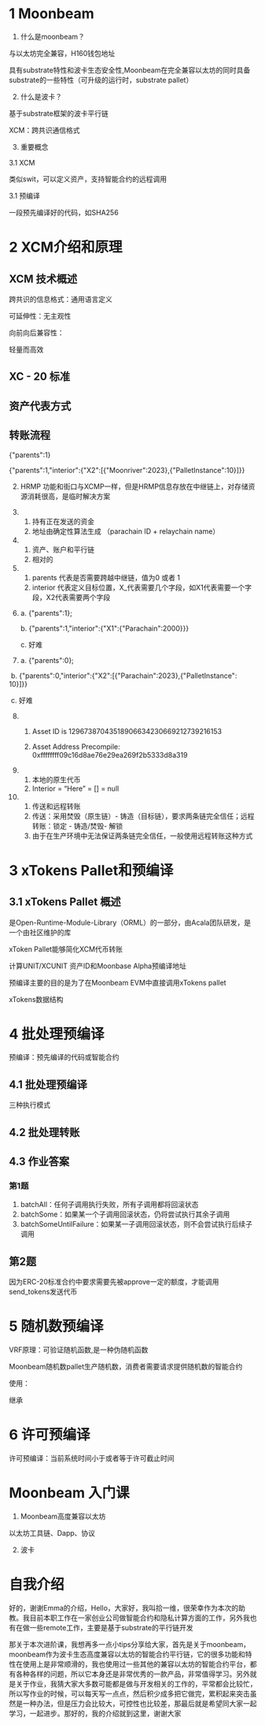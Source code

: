 # 1 Moonbeam

1. 什么是moonbeam？

与以太坊完全兼容，H160钱包地址

具有substrate特性和波卡生态安全性,Moonbeam在完全兼容以太坊的同时具备substrate的一些特性（可升级的运行时，substrate pallet）

2. 什么是波卡？

基于substrate框架的波卡平行链

XCM：跨共识通信格式

3. 重要概念

3.1 XCM

类似swit，可以定义资产，支持智能合约的远程调用

3.1 预编译

一段预先编译好的代码，如SHA256

# 2 XCM介绍和原理 

## XCM 技术概述

跨共识的信息格式：通用语言定义

可延伸性：无主观性

向前向后兼容性：

轻量而高效

## XC - 20 标准

## 资产代表方式

## 转账流程

{"parents":1}

{"parents":1,"interior":{"X2":[{"Moonriver":2023},{"PalletInstance":10}]}}

2. HRMP 功能和街口与XCMP一样，但是HRMP信息存放在中继链上，对存储资源消耗很高，是临时解决方案

3. 1. 持有正在发送的资金
   2. 地址由确定性算法生成 （parachain ID + relaychain name）

4. 1. 资产、账户和平行链
   2. 相对的

5. 1. parents 代表是否需要跨越中继链，值为0 或者 1
   2. interior 代表定义目标位置，X_代表需要几个字段，如X1代表需要一个字段，X2代表需要两个字段

6. a. {"parents":1}; 

   b. {"parents":1,"interior":{"X1":{"Parachain":2000}}}

   c. 好难

7. a. {"parents":0}; 

​		b. {"parents":0,"interior":{"X2":[{"Parachain":2023},{"PalletInstance": 10}]}}

​		c. 好难

8. 1. Asset ID is 12967387043518906634230669212739216153

   2. Asset Address Precompile: 0xffffffff09c16d8ae76e29ea269f2b5333d8a319

9. 1.  本地的原生代币
   2. Interior = “Here” = [] = null

10. 1. 传送和远程转账
    2. 传送：采用焚毁（原生链）- 铸造（目标链），要求两条链完全信任；远程转账：锁定 - 铸造/焚毁- 解锁
    3. 由于在生产环境中无法保证两条链完全信任，一般使用远程转账这种方式

# 3 xTokens Pallet和预编译

## 3.1 xTokens Pallet 概述

是Open-Runtime-Module-Library（ORML）的一部分，由Acala团队研发，是一个由社区维护的库

xToken Pallet能够简化XCM代币转账

计算UNIT/XCUNIT 资产ID和Moonbase Alpha预编译地址

预编译主要的目的是为了在Moonbeam EVM中直接调用xTokens pallet

xTokens数据结构

# 4 批处理预编译

预编译：预先编译的代码或智能合约

## 4.1 批处理预编译

三种执行模式

## 4.2 批处理转账

## 4.3 作业答案

### 第1题

1. batchAll：任何子调用执行失败，所有子调用都将回滚状态
2. batchSome：如果某一个子调用回滚状态，仍将尝试执行其余子调用
3. batchSomeUntilFailure：如果某一子调用回滚状态，则不会尝试执行后续子调用

## 第2题

因为ERC-20标准合约中要求需要先被approve一定的额度，才能调用send_tokens发送代币

# 5 随机数预编译

VRF原理：可验证随机函数,是一种伪随机函数

Moonbeam随机数pallet生产随机数，消费者需要请求提供随机数的智能合约

使用：

继承

# 6 许可预编译

许可预编译：当前系统时间小于或者等于许可截止时间

# Moonbeam 入门课

1. Moonbeam高度兼容以太坊

以太坊工具链、Dapp、协议

2. 波卡

# 自我介绍

好的，谢谢Emma的介绍，Hello，大家好，我叫拾一维，很荣幸作为本次的助教。我目前本职工作在一家创业公司做智能合约和隐私计算方面的工作，另外我也有在做一些remote工作，主要是基于substrate的平行链开发

那关于本次进阶课，我想再多一点小tips分享给大家，首先是关于moonbeam，moonbeam作为波卡生态高度兼容以太坊的智能合约平行链，它的很多功能和特性在使用上是非常顺滑的，我也使用过一些其他的兼容以太坊的智能合约平台，都有各种各样的问题，所以它本身还是非常优秀的一款产品，非常值得学习。另外就是关于作业，我猜大家大多数可能都是做与开发相关的工作的，平常都会比较忙，所以写作业的时候，可以每天写一点点，然后积少成多把它做完，累积起来突击虽然是一种办法，但是压力会比较大，可控性也比较差，那最后就是希望同大家一起学习，一起进步。那好的，我的介绍就到这里，谢谢大家





